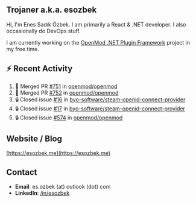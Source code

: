 ##  Trojaner a.k.a. esozbek
Hi, I'm Enes Sadık Özbek. I am primarily a React & .NET developer. I also occasionally do DevOps stuff.

I am currently working on the [OpenMod .NET Plugin Framework](https://github.com/openmod/openmod) project in my free time. 

## :zap: Recent Activity

<!--START_SECTION:activity-->
1. 🎉 Merged PR [#751](https://github.com/openmod/openmod/pull/751) in [openmod/openmod](https://github.com/openmod/openmod)
2. 🎉 Merged PR [#752](https://github.com/openmod/openmod/pull/752) in [openmod/openmod](https://github.com/openmod/openmod)
3. 🔒 Closed issue [#16](https://github.com/byo-software/steam-openid-connect-provider/issues/16) in [byo-software/steam-openid-connect-provider](https://github.com/byo-software/steam-openid-connect-provider)
4. 🔒 Closed issue [#17](https://github.com/byo-software/steam-openid-connect-provider/issues/17) in [byo-software/steam-openid-connect-provider](https://github.com/byo-software/steam-openid-connect-provider)
5. 🔒 Closed issue [#574](https://github.com/openmod/openmod/issues/574) in [openmod/openmod](https://github.com/openmod/openmod)
<!--END_SECTION:activity-->

## Website / Blog
[https://esozbek.me](https://esozbek.me)

## Contact
- **Email**: es.ozbek (at) outlook (dot) com
- **LinkedIn**: [/in/esozbek](https://linkedin.com/in/esozbek)
